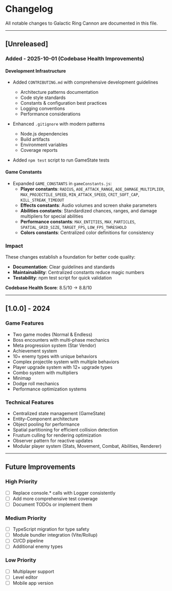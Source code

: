 # Changelog

All notable changes to Galactic Ring Cannon are documented in this file.

---

## [Unreleased]

### Added - 2025-10-01 (Codebase Health Improvements)

#### Development Infrastructure
- Added `CONTRIBUTING.md` with comprehensive development guidelines
  - Architecture patterns documentation
  - Code style standards
  - Constants & configuration best practices
  - Logging conventions
  - Performance considerations

- Enhanced `.gitignore` with modern patterns
  - Node.js dependencies
  - Build artifacts
  - Environment variables
  - Coverage reports

- Added `npm test` script to run GameState tests

#### Game Constants
- Expanded `GAME_CONSTANTS` in `gameConstants.js`:
  - **Player constants**: `RADIUS`, `AOE_ATTACK_RANGE`, `AOE_DAMAGE_MULTIPLIER`, `MAX_PROJECTILE_SPEED`, `MIN_ATTACK_SPEED`, `CRIT_SOFT_CAP`, `KILL_STREAK_TIMEOUT`
  - **Effects constants**: Audio volumes and screen shake parameters
  - **Abilities constants**: Standardized chances, ranges, and damage multipliers for special abilities
  - **Performance constants**: `MAX_ENTITIES`, `MAX_PARTICLES`, `SPATIAL_GRID_SIZE`, `TARGET_FPS`, `LOW_FPS_THRESHOLD`
  - **Colors constants**: Centralized color definitions for consistency

### Impact
These changes establish a foundation for better code quality:
- **Documentation**: Clear guidelines and standards
- **Maintainability**: Centralized constants reduce magic numbers
- **Testability**: npm test script for quick validation

**Codebase Health Score**: 8.5/10 → 8.8/10

---

## [1.0.0] - 2024

### Game Features
- Two game modes (Normal & Endless)
- Boss encounters with multi-phase mechanics
- Meta progression system (Star Vendor)
- Achievement system
- 10+ enemy types with unique behaviors
- Complex projectile system with multiple behaviors
- Player upgrade system with 12+ upgrade types
- Combo system with multipliers
- Minimap
- Dodge roll mechanics
- Performance optimization systems

### Technical Features
- Centralized state management (GameState)
- Entity-Component architecture
- Object pooling for performance
- Spatial partitioning for efficient collision detection
- Frustum culling for rendering optimization
- Observer pattern for reactive updates
- Modular player system (Stats, Movement, Combat, Abilities, Renderer)

---

## Future Improvements

### High Priority
- [ ] Replace console.* calls with Logger consistently
- [ ] Add more comprehensive test coverage
- [ ] Document TODOs or implement them

### Medium Priority
- [ ] TypeScript migration for type safety
- [ ] Module bundler integration (Vite/Rollup)
- [ ] CI/CD pipeline
- [ ] Additional enemy types

### Low Priority
- [ ] Multiplayer support
- [ ] Level editor
- [ ] Mobile app version
